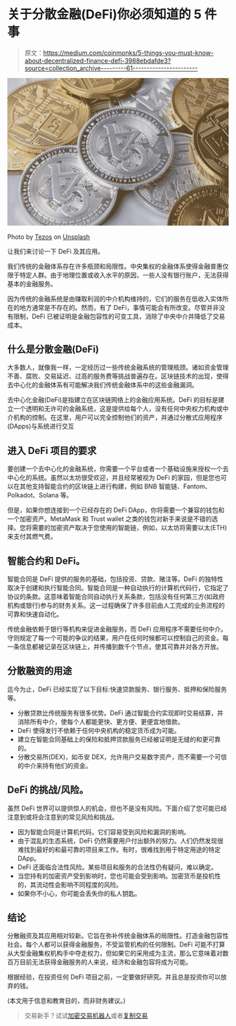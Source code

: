 # 关于分散金融(DeFi)你必须知道的 5 件事

> 原文：<https://medium.com/coinmonks/5-things-you-must-know-about-decentralized-finance-defi-3988ebdafde3?source=collection_archive---------61----------------------->

![](img/a6f3f84deb9b1daf17f6973627b5772b.png)

Photo by [Tezos](https://unsplash.com/@tezos?utm_source=medium&utm_medium=referral) on [Unsplash](https://unsplash.com?utm_source=medium&utm_medium=referral)

让我们来讨论一下 DeFi 及其应用。

我们传统的金融体系存在许多瓶颈和局限性。中央集权的金融体系使得金融普惠仅限于特定人群。由于地理位置或收入水平的原因，一些人没有银行账户，无法获得基本的金融服务。

因为传统的金融系统是由赚取利润的中介机构维持的，它们的服务在低收入实体所在的地方通常是不存在的。然而，有了 DeFi，事情可能会有所改变。尽管并非没有限制，DeFi 已被证明是金融包容性的可变工具，消除了中央中介并降低了交易成本。

## **什么是分散金融(DeFi)**

大多数人，就像我一样，一定经历过一些传统金融系统的管理瓶颈。诸如资金管理不善、腐败、交易延迟、过高的服务费等挑战普遍存在。区块链技术的出现，使得去中心化的金融体系有可能解决我们传统金融体系中的这些金融漏洞。

去中心化金融(DeFi)是指建立在区块链网络上的金融应用系统。DeFi 的目标是建立一个透明和无许可的金融系统，这是提供给每个人，没有任何中央权力机构或中介机构的控制。在这里，用户可以完全控制他们的资产，并通过分散式应用程序(DApps)与系统进行交互

## **进入 DeFi 项目的要求**

要创建一个去中心化的金融系统，你需要一个平台或者一个基础设施来授权一个去中心化的系统。虽然以太坊很受欢迎，并且经常被视为 DeFi 的家园，但是您也可以在其他支持智能合约的区块链上进行构建，例如 BNB 智能链、Fantom、Polkadot、Solana 等。

但是，如果你想连接到一个已经存在的 DeFi DApp，你将需要一个兼容的钱包和一个加密资产。MetaMask 和 Trust wallet 之类的钱包对新手来说是不错的选择。您将需要的加密资产取决于您使用的智能链，例如，以太坊将需要以太(ETH)来支付其燃气费。

## **智能合约和 DeFi。**

智能合同是 DeFi 提供的服务的基础，包括投资、贷款、赌注等。DeFi 的独特性取决于创建和执行智能合同。智能合同是一种自动执行的计算机代码行，它指定了协议的条款。这意味着智能合同自动执行关系条款，包括没有任何第三方(如政府机构或银行)参与的财务关系。这一过程确保了许多目前由人工完成的业务流程的可靠和快速自动化。

传统金融依赖于银行等机构来促进金融服务，而 DeFi 应用程序不需要任何中介。守则规定了每一个可能的争议的结果，用户在任何时候都可以控制自己的资金。每一条信息都被记录在区块链上，并传播到数千个节点，使其可靠并对各方开放。

## **分散融资的用途**

迄今为止，DeFi 已经实现了以下目标:快速贷款服务、银行服务、抵押和保险服务等。

*   分散贷款比传统服务有很多优势。DeFi 通过智能合约实现即时交易结算，并消除所有中介，使每个人都能更快、更方便、更便宜地借款。
*   DeFi 使得发行不依赖于任何中央机构的稳定货币成为可能。
*   建立在智能合同基础上的保险和抵押贷款服务已经被证明是无缝的和更可靠的。
*   分散交易所(DEX)，如币安 DEX，允许用户交易数字资产，而不需要一个可信的中介来持有他们的资金。

## **DeFi 的挑战/风险。**

虽然 DeFi 世界可以提供惊人的机会，但也不是没有风险。下面介绍了您可能已经注意到或将会注意到的常见风险和挑战。

*   因为智能合同是计算机代码，它们容易受到风险和漏洞的影响。
*   由于混乱的生态系统，DeFi 仍然需要用户付出额外的努力。人们仍然发现很难找到最好的和最可靠的项目来工作。有时，很难找到用于特定用途的特定 DApp。
*   DeFi 还面临合法性风险。某些项目和服务的合法性仍有疑问，难以确定。
*   当您持有的加密资产受到影响时，您也可能会受到影响。加密货币是投机性的，其流动性会影响不同程度的风险。
*   如果你不小心，你可能会丢失你的私人钥匙。

## **结论**

分散融资及其应用相对较新。它旨在弥补传统金融体系的局限性。打造金融包容性社会。每个人都可以获得金融服务，不受监管机构的任何限制。DeFi 可能不打算从大型金融集权机构手中夺走权力，但如果它的采用成为主流，那么它意味着对数百万目前无法获得金融服务的人来说，经济和金融包容将成为可能。

根据经验，在投资任何 DeFi 项目之前，一定要做好研究。并且总是投资你可以放弃的钱。

(本文用于信息和教育目的，而非财务建议。)

> 交易新手？试试[加密交易机器人](/coinmonks/crypto-trading-bot-c2ffce8acb2a)或者[复制交易](/coinmonks/top-10-crypto-copy-trading-platforms-for-beginners-d0c37c7d698c)